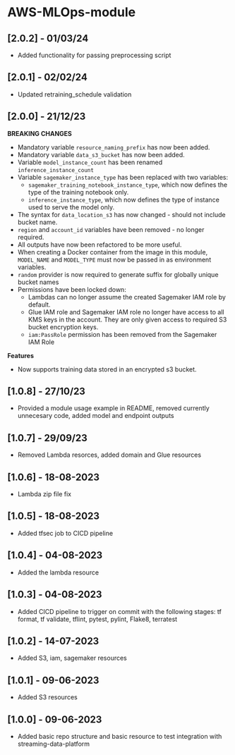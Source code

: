 # AWS-MLOps-module

## [2.0.2] - 01/03/24
* Added functionality for passing preprocessing script

## [2.0.1] - 02/02/24
* Updated retraining_schedule validation

## [2.0.0] - 21/12/23
**BREAKING CHANGES**
* Mandatory variable `resource_naming_prefix` has now been added.
* Mandatory variable `data_s3_bucket` has now been added.
* Variable `model_instance_count` has been renamed `inference_instance_count`
* Variable `sagemaker_instance_type` has been replaced with two variables:
  * `sagemaker_training_notebook_instance_type`, which now defines the type of the training notebook only.
  * `inference_instance_type`, which now defines the type of instance used to serve the model only.
* The syntax for `data_location_s3` has now changed - should not include bucket name.
* `region` and `account_id` variables have been removed - no longer required.
* All outputs have now been refactored to be more useful.
* When creating a Docker container from the image in this module, `MODEL_NAME` and `MODEL_TYPE` must now be passed in as environment variables.
* `random` provider is now required to generate suffix for globally unique bucket names
* Permissions have been locked down:
  * Lambdas can no longer assume the created Sagemaker IAM role by default.
  * Glue IAM role and Sagemaker IAM role no longer have access to all KMS keys in the account. They are only given access to required S3 bucket encryption keys.
  * `iam:PassRole` permission has been removed from the Sagemaker IAM Role

**Features**
* Now supports training data stored in an encrypted s3 bucket.

## [1.0.8] - 27/10/23
* Provided a module usage example in README, removed currently unnecesary code, added model and endpoint outputs

## [1.0.7] - 29/09/23
* Removed Lambda resorces, added domain and Glue resources

## [1.0.6] - 18-08-2023
* Lambda zip file fix

## [1.0.5] - 18-08-2023
* Added tfsec job to CICD pipeline

## [1.0.4] - 04-08-2023
* Added the lambda resource

## [1.0.3] - 04-08-2023
* Added CICD pipeline to trigger on commit with the following stages: tf format, tf validate, tflint, pytest, pylint, Flake8, terratest

## [1.0.2] - 14-07-2023
* Added S3, iam, sagemaker resources
  
## [1.0.1] - 09-06-2023
* Added S3 resources

## [1.0.0] - 09-06-2023
* Added basic repo structure and basic resource to test integration with streaming-data-platform
